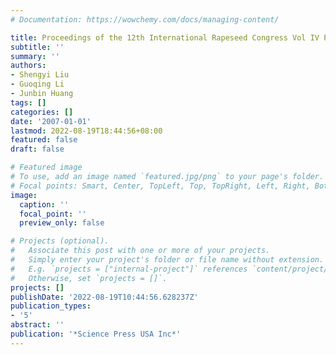 ```yaml
---
# Documentation: https://wowchemy.com/docs/managing-content/

title: Proceedings of the 12th International Rapeseed Congress Vol IV Plant Protection
subtitle: ''
summary: ''
authors:
- Shengyi Liu
- Guoqing Li
- Junbin Huang
tags: []
categories: []
date: '2007-01-01'
lastmod: 2022-08-19T18:44:56+08:00
featured: false
draft: false

# Featured image
# To use, add an image named `featured.jpg/png` to your page's folder.
# Focal points: Smart, Center, TopLeft, Top, TopRight, Left, Right, BottomLeft, Bottom, BottomRight.
image:
  caption: ''
  focal_point: ''
  preview_only: false

# Projects (optional).
#   Associate this post with one or more of your projects.
#   Simply enter your project's folder or file name without extension.
#   E.g. `projects = ["internal-project"]` references `content/project/deep-learning/index.md`.
#   Otherwise, set `projects = []`.
projects: []
publishDate: '2022-08-19T10:44:56.628237Z'
publication_types:
- '5'
abstract: ''
publication: '*Science Press USA Inc*'
---
```

